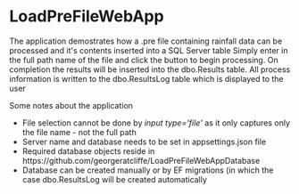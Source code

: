 # LoadPreFileWebApp
The application demostrates how a .pre file containing rainfall data can be processed and it's contents inserted into a SQL Server table
Simply enter in the full path name of the file and click the button to begin processing. On completion the results will be inserted into 
the dbo.Results table. All process information is written to the dbo.ResultsLog table which is displayed to the user

Some notes about the application
<ul>
  <li>File selection cannot be done by <i> input type='file' </i> as it only captures only the file name - not the full path</li>
  <li>Server name and database needs to be set in appsettings.json file</li>
  <li>Required database objects reside in https://github.com/georgeratcliffe/LoadPreFileWebAppDatabase </li>
  <li>Database can be created manually or by EF migrations (in which the case dbo.ResultsLog will be created automatically</li>
</ul>
